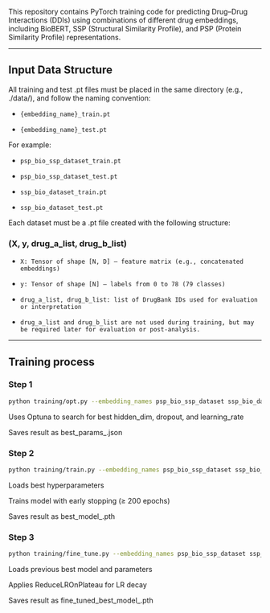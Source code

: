 This repository contains PyTorch training code for predicting Drug–Drug Interactions (DDIs) using combinations of different drug embeddings, including BioBERT, SSP (Structural Similarity Profile), and PSP (Protein Similarity Profile) representations.

---

## Input Data Structure

All training and test .pt files must be placed in the same directory (e.g., ./data/), and follow the naming convention:

- `{embedding_name}_train.pt`

- `{embedding_name}_test.pt`

For example:

- `psp_bio_ssp_dataset_train.pt`

- `psp_bio_ssp_dataset_test.pt`

- `ssp_bio_dataset_train.pt`

- `ssp_bio_dataset_test.pt`

Each dataset must be a .pt file created with the following structure:

### (X, y, drug_a_list, drug_b_list)

- `X: Tensor of shape [N, D] — feature matrix (e.g., concatenated embeddings)`

- `y: Tensor of shape [N] — labels from 0 to 78 (79 classes)`

- `drug_a_list, drug_b_list: list of DrugBank IDs used for evaluation or interpretation`

- `drug_a_list and drug_b_list are not used during training, but may be required later for evaluation or post-analysis.`

---

## Training process

### Step 1

```bash
python training/opt.py --embedding_names psp_bio_ssp_dataset ssp_bio_dataset
```

Uses Optuna to search for best hidden_dim, dropout, and learning_rate

Saves result as best_params_<name>.json

### Step 2

```bash
python training/train.py --embedding_names psp_bio_ssp_dataset ssp_bio_dataset
```

Loads best hyperparameters

Trains model with early stopping (≥ 200 epochs)

Saves result as best_model_<name>.pth

### Step 3

```bash
python training/fine_tune.py --embedding_names psp_bio_ssp_dataset ssp_bio_dataset
```

Loads previous best model and parameters

Applies ReduceLROnPlateau for LR decay

Saves result as fine_tuned_best_model_<name>.pth
